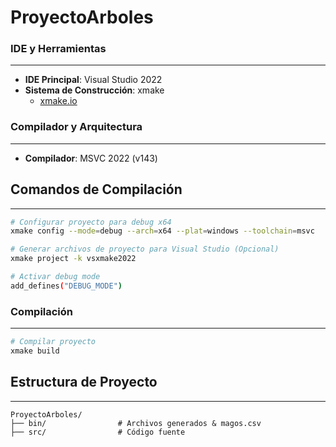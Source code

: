 # ProyectoArboles
### IDE y Herramientas
---
- **IDE Principal**: Visual Studio 2022
- **Sistema de Construcción**: xmake
    - [xmake.io](https://xmake.io/)

### Compilador y Arquitectura
---
- **Compilador**: MSVC 2022 (v143)

## Comandos de Compilación
---

```bash
# Configurar proyecto para debug x64
xmake config --mode=debug --arch=x64 --plat=windows --toolchain=msvc

# Generar archivos de proyecto para Visual Studio (Opcional)
xmake project -k vsxmake2022

# Activar debug mode
add_defines("DEBUG_MODE")
```

### Compilación
---

```bash
# Compilar proyecto
xmake build
```

## Estructura de Proyecto
---

```
ProyectoArboles/
├── bin/                # Archivos generados & magos.csv
├── src/                # Código fuente
```
